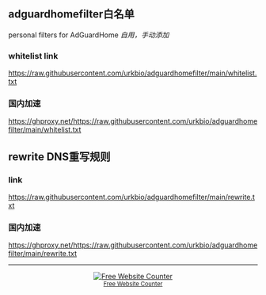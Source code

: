 ## adguardhomefilter白名单
personal filters for AdGuardHome
_自用，手动添加_

### whitelist link
https://raw.githubusercontent.com/urkbio/adguardhomefilter/main/whitelist.txt
### 国内加速
https://ghproxy.net/https://raw.githubusercontent.com/urkbio/adguardhomefilter/main/whitelist.txt


## rewrite DNS重写规则

### link
https://raw.githubusercontent.com/urkbio/adguardhomefilter/main/rewrite.txt
### 国内加速
https://ghproxy.net/https://raw.githubusercontent.com/urkbio/adguardhomefilter/main/rewrite.txt

---

<div align='center'><a href='https://www.websitecounterfree.com'><img src='https://www.websitecounterfree.com/c.php?d=9&id=53794&s=1' border='0' alt='Free Website Counter'></a><br / ><small><a href='https://www.websitecounterfree.com' title="Free Website Counter">Free Website Counter</a></small></div>
